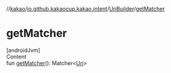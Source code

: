 //[kakao](../../../index.md)/[io.github.kakaocup.kakao.intent](../index.md)/[UriBuilder](index.md)/[getMatcher](get-matcher.md)



# getMatcher  
[androidJvm]  
Content  
fun [getMatcher](get-matcher.md)(): Matcher<[Uri](https://developer.android.com/reference/kotlin/android/net/Uri.html)>  



